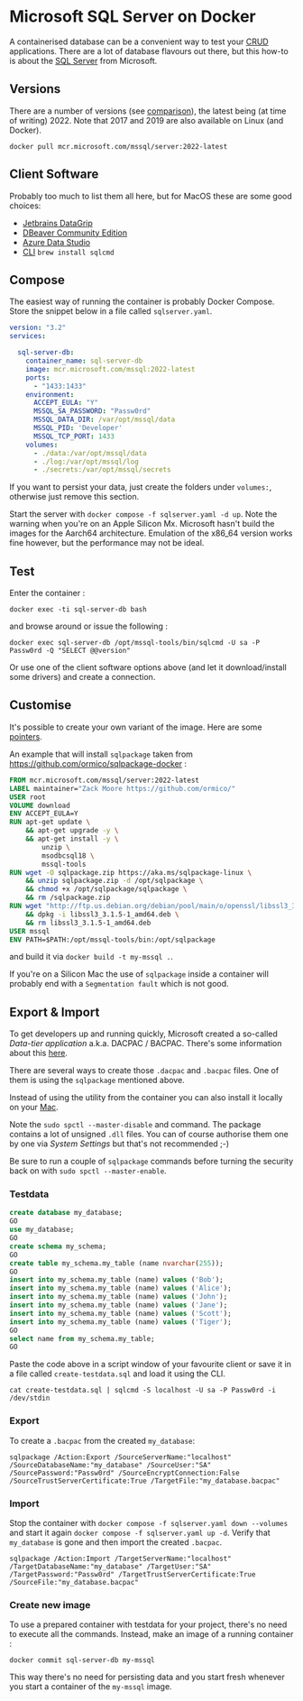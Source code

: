 # Microsoft SQL Server on Docker

A containerised database can be a convenient way to test your [CRUD](https://en.wikipedia.org/wiki/Create,_read,_update_and_delete) applications. There are a lot of database flavours out there, but this how-to is about the [SQL Server](https://www.microsoft.com/en-gb/sql-server/sql-server-downloads) from Microsoft.

## Versions

There are a number of versions (see [comparison](https://expressdb.io/sql-server-express-feature-comparison.html)), the latest being (at time of writing) 2022. Note that 2017 and 2019 are also available on Linux (and Docker).

```shell
docker pull mcr.microsoft.com/mssql/server:2022-latest
```

## Client Software

Probably too much to list them all here, but for MacOS these are some good choices:

* [Jetbrains DataGrip](https://www.jetbrains.com/datagrip/)
* [DBeaver Community Edition](https://dbeaver.io/)
* [Azure Data Studio](https://learn.microsoft.com/en-us/azure-data-studio/download-azure-data-studio)
* [CLI](https://github.com/microsoft/go-sqlcmd) `brew install sqlcmd`

## Compose

The easiest way of running the container is probably Docker Compose. Store the snippet below in a file called `sqlserver.yaml`.

```yaml
version: "3.2"
services:

  sql-server-db:
    container_name: sql-server-db
    image: mcr.microsoft.com/mssql:2022-latest
    ports:
      - "1433:1433"
    environment:
      ACCEPT_EULA: "Y"
      MSSQL_SA_PASSWORD: "Passw0rd"
      MSSQL_DATA_DIR: /var/opt/mssql/data
      MSSQL_PID: 'Developer' 
      MSSQL_TCP_PORT: 1433
    volumes:
      - ./data:/var/opt/mssql/data
      - ./log:/var/opt/mssql/log
      - ./secrets:/var/opt/mssql/secrets
```

If you want to persist your data, just create the folders under `volumes:`, otherwise just remove this section.

Start the server with `docker compose -f sqlserver.yaml -d up`. Note the warning when you're on an Apple Silicon Mx. Microsoft hasn't build the images for the Aarch64 architecture. Emulation of the x86_64 version works fine however, but the performance may not be ideal.

## Test

Enter the container :
```shell
docker exec -ti sql-server-db bash
```
and browse around or issue the following :

```shell
docker exec sql-server-db /opt/mssql-tools/bin/sqlcmd -U sa -P Passw0rd -Q "SELECT @@version"
```

Or use one of the client software options above (and let it download/install some drivers) and create a connection.

## Customise

It's possible to create your own variant of the image. Here are some [pointers](https://learn.microsoft.com/en-gb/sql/linux/sql-server-linux-docker-container-configure).

An example that will install `sqlpackage` taken from https://github.com/ormico/sqlpackage-docker :

```Dockerfile
FROM mcr.microsoft.com/mssql/server:2022-latest
LABEL maintainer="Zack Moore https://github.com/ormico/"
USER root
VOLUME download
ENV ACCEPT_EULA=Y
RUN apt-get update \
    && apt-get upgrade -y \
    && apt-get install -y \
        unzip \
        msodbcsql18 \
        mssql-tools
RUN wget -O sqlpackage.zip https://aka.ms/sqlpackage-linux \
    && unzip sqlpackage.zip -d /opt/sqlpackage \
    && chmod +x /opt/sqlpackage/sqlpackage \
    && rm /sqlpackage.zip
RUN wget "http://ftp.us.debian.org/debian/pool/main/o/openssl/libssl3_3.1.5-1_amd64.deb" \
    && dpkg -i libssl3_3.1.5-1_amd64.deb \
    && rm libssl3_3.1.5-1_amd64.deb
USER mssql
ENV PATH=$PATH:/opt/mssql-tools/bin:/opt/sqlpackage
```

and build it via `docker build -t my-mssql .`.

If you're on a Silicon Mac the use of `sqlpackage` inside a container will probably end with a `Segmentation fault` which is not good.

## Export & Import

To get developers up and running quickly, Microsoft created a so-called *Data-tier application* a.k.a. DACPAC / BACPAC. There's some information about this [here](https://learn.microsoft.com/en-gb/sql/relational-databases/data-tier-applications/data-tier-applications?view=sql-server-ver16).

There are several ways to create those `.dacpac` and `.bacpac` files. One of them is using the `sqlpackage` mentioned above.

Instead of using the utility from the container you can also install it locally on your [Mac](https://learn.microsoft.com/en-gb/sql/tools/sqlpackage/sqlpackage-download?view=sql-server-ver16#macos).

Note the `sudo spctl --master-disable` and  command. The package contains a lot of unsigned `.dll` files. You can of course authorise them one by one via *System Settings* but that's not recommended ;-)

Be sure to run a couple of `sqlpackage` commands before turning the security back on with `sudo spctl --master-enable`.

### Testdata

```sql
create database my_database;
GO
use my_database;
GO
create schema my_schema;
GO
create table my_schema.my_table (name nvarchar(255));
GO
insert into my_schema.my_table (name) values ('Bob');
insert into my_schema.my_table (name) values ('Alice');
insert into my_schema.my_table (name) values ('John');
insert into my_schema.my_table (name) values ('Jane');
insert into my_schema.my_table (name) values ('Scott');
insert into my_schema.my_table (name) values ('Tiger');
GO
select name from my_schema.my_table;
GO
```

Paste the code above in a script window of your favourite client or save it in a file called `create-testdata.sql` and load it using the CLI.

```shell
cat create-testdata.sql | sqlcmd -S localhost -U sa -P Passw0rd -i /dev/stdin
```

### Export

To create a `.bacpac` from the created `my_database`:

```shell
sqlpackage /Action:Export /SourceServerName:"localhost" /SourceDatabaseName:"my_database" /SourceUser:"SA" /SourcePassword:"Passw0rd" /SourceEncryptConnection:False /SourceTrustServerCertificate:True /TargetFile:"my_database.bacpac"
```

### Import

Stop the container with `docker compose -f sqlserver.yaml down --volumes` and start it again `docker compose -f sqlserver.yaml up -d`. Verify that `my_database` is gone and then import the created `.bacpac`.

```shell
sqlpackage /Action:Import /TargetServerName:"localhost" /TargetDatabaseName:"my_database" /TargetUser:"SA" /TargetPassword:"Passw0rd" /TargetTrustServerCertificate:True /SourceFile:"my_database.bacpac"
```

### Create new image

To use a prepared container with testdata for your project, there's no need to execute all the commands. Instead, make an image of a running container :

```shell
docker commit sql-server-db my-mssql
```

This way there's no need for persisting data and you start fresh whenever you start a container of the `my-mssql` image.